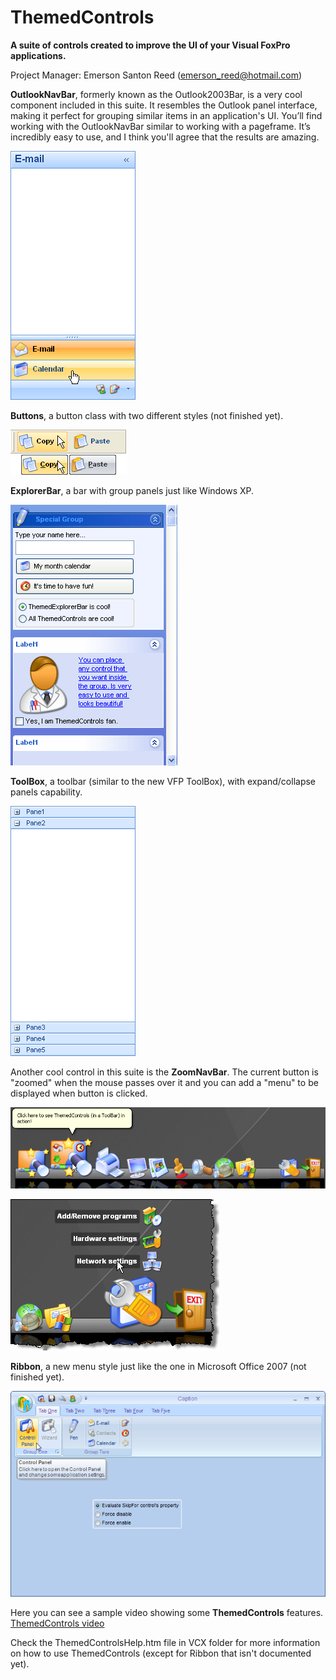 # ThemedControls
**A suite of controls created to improve the UI of your Visual FoxPro applications.**

Project Manager: Emerson Santon Reed ([emerson_reed@hotmail.com](mailto:emerson_reed@hotmail.com))

**OutlookNavBar**, formerly known as the Outlook2003Bar, is a very cool component included in this suite. It resembles the Outlook panel interface, making it perfect for grouping similar items in an application's UI. You’ll find working with the OutlookNavBar similar to working with a pageframe. It’s incredibly easy to use, and I think you'll agree that the results are amazing.

![](ThemedControls_OutlookNavBar.png)

**Buttons**, a button class with two different styles (not finished yet).

![](ThemedControls_ThemedButton.png)

**ExplorerBar**, a bar with group panels just like Windows XP.

![](ThemedControls_ThemedExplorerBar.png)

**ToolBox**, a toolbar (similar to the new VFP ToolBox), with expand/collapse panels capability.

![](ThemedControls_ToolBox.png)

Another cool control in this suite is the **ZoomNavBar**. The current button is "zoomed" when the mouse passes over it and you can add a "menu" to be displayed when button is clicked.

![](ThemedControls_ZoomNavBar1.png)

![](ThemedControls_ZoomNavBar2.png)

**Ribbon**, a new menu style just like the one in Microsoft Office 2007 (not finished yet).

![](ThemedControls_Ribbon.png)

Here you can see a sample video showing some **ThemedControls** features.
[ThemedControls video](ThemedControls_ThemedControls.wmv)

Check the ThemedControlsHelp.htm file in VCX folder for more information on how to use ThemedControls (except for Ribbon that isn't documented yet).
